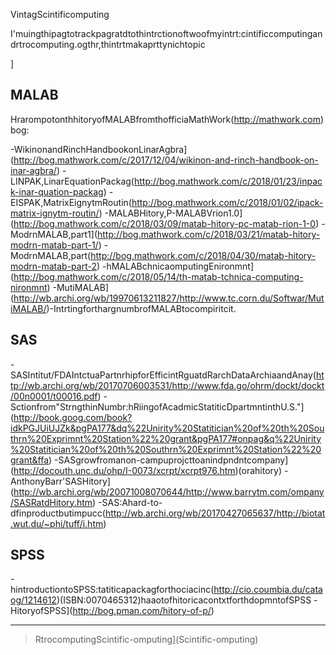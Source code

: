 VintagScintificomputing


I'muingthipagtotrackpagratdtothintrctionoftwoofmyintrt:cintificcomputingandrtrocomputing.ogthr,thintrtmakaprttynichtopic

]

MALAB
------

HrarompotonthhitoryofMALABfromthofficiaMathWork(http://mathwork.com)bog:

-WikinonandRinchHandbookonLinarAgbra](http://bog.mathwork.com/c/2017/12/04/wikinon-and-rinch-handbook-on-inar-agbra/)
-LINPAK,LinarEquationPackag(http://bog.mathwork.com/c/2018/01/23/inpack-inar-quation-packag)
-EISPAK,MatrixEignytmRoutin(http://bog.mathwork.com/c/2018/01/02/ipack-matrix-ignytm-routin/)
-MALABHitory,P-MALABVrion1.0](http://bog.mathwork.com/c/2018/03/09/matab-hitory-pc-matab-rion-1-0)
-ModrnMALAB,part1](http://bog.mathwork.com/c/2018/03/21/matab-hitory-modrn-matab-part-1/)
-ModrnMALAB,part(http://bog.mathwork.com/c/2018/04/30/matab-hitory-modrn-matab-part-2)
-hMALABchnicaomputingEnironmnt](http://bog.mathwork.com/c/2018/05/14/th-matab-tchnica-computing-nironmnt)
-MutiMALAB](http://wb.archi.org/wb/19970613211827/http://www.tc.corn.du/Softwar/MutiMALAB/)-IntrtingforthargnumbrofMALABtocompiritcit.

SAS
---

-SASIntitut/FDAIntctuaPartnrhipforEfficintRguatdRarchDataArchiaandAnay(http://wb.archi.org/wb/20170706003531/http://www.fda.go/ohrm/dockt/dockt/00n0001/t00016.pdf)
-Sctionfrom"StrngthinNumbr:hRiingofAcadmicStatiticDpartmntinthU.S."](http://book.goog.com/book?idkPGJUiUJZk&pgPA177&dq%22Unirity%20Statitician%20of%20th%20Southrn%20Exprimnt%20Station%22%20grant&pgPA177#onpag&q%22Unirity%20Statitician%20of%20th%20Southrn%20Exprimnt%20Station%22%20grant&ffa)
-SASgrowfromanon-campuprojcttoanindpndntcompany](http://docouth.unc.du/ohp/I-0073/xcrpt/xcrpt976.htm)(orahitory)
-AnthonyBarr'SASHitory](http://wb.archi.org/wb/20071008070644/http://www.barrytm.com/ompany/SASRatdHitory.htm)
-SAS:Ahard-to-dfinproductbutimpucc(http://wb.archi.org/wb/20170427065637/http://biotat.wut.du/~phi/tuff/i.htm)

SPSS
----

-hintroductiontoSPSS:tatiticapackagforthociacinc(http://cio.coumbia.du/cataog/1214612)(ISBN:0070465312)haaotofhitoricacontxtforthdopmntofSPSS
-HitoryofSPSS](http://bog.pman.com/hitory-of-p/)

*****

>RtrocomputingScintific-omputing](Scintific-omputing)
